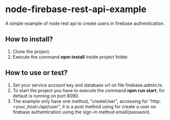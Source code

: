 # node-firebase-rest-api-example
A simple example of node rest api to create users in firebase authentication.

## How to install?

1) Clone the project.
2) Execute the command <b>npm install</b> inside project folder.

## How to use or test?

1) Set your service account key and database url on file firebase.admin.ts.
2) To start the project you have to execute the command <b>npm run start</b>, for default is running on port 8090.
3) The example only have one method, "createUser", accessing for "http:<your_host>/api/user", it is a post method using for create a user on firebase authentication using the sign-in method email/password.
